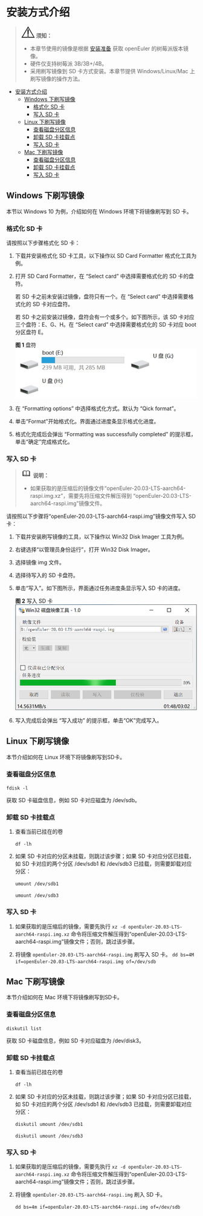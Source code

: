 # 安装方式介绍

>![](public_sys-resources/icon-notice.gif) **须知：**   
>-   本章节使用的镜像是根据 [安装准备](#安装准备) 获取 openEuler 的树莓派版本镜像。 
>-   硬件仅支持树莓派 3B/3B+/4B。
>-   采用刷写镜像到 SD 卡方式安装。本章节提供 Windows/Linux/Mac 上刷写镜像的操作方法。

<!-- TOC -->

- [安装方式介绍](#安装方式介绍)
    - [Windows 下刷写镜像](#windows-下刷写镜像)
        - [格式化 SD 卡](#格式化-sd-卡)
        - [写入 SD 卡](#写入-sd-卡)
    - [Linux 下刷写镜像](#linux-下刷写镜像)
        - [查看磁盘分区信息](#查看磁盘分区信息)
        - [卸载 SD 卡挂载点](#卸载-sd-卡挂载点)
        - [写入 SD 卡](#写入-sd-卡-1)
    - [Mac 下刷写镜像](#mac-下刷写镜像)
        - [查看磁盘分区信息](#查看磁盘分区信息-1)
        - [卸载 SD 卡挂载点](#卸载-sd-卡挂载点-1)
        - [写入 SD 卡](#写入-sd-卡-2)

<!-- /TOC -->

## Windows 下刷写镜像

本节以 Windows 10 为例，介绍如何在 Windows 环境下将镜像刷写到 SD 卡。

### 格式化 SD 卡

请按照以下步骤格式化 SD 卡：

1.  下载并安装格式化 SD 卡工具，以下操作以 SD Card Formatter 格式化工具为例。
2.  打开 SD Card Formatter，在 “Select card” 中选择需要格式化的 SD 卡的盘符。

    若 SD 卡之前未安装过镜像，盘符只有一个。在 “Select card” 中选择需要格式化的 SD 卡对应盘符。

    若 SD 卡之前安装过镜像，盘符会有一个或多个。如下图所示，该 SD 卡对应三个盘符：E、G、H。在 “Select card” 中选择需要格式化的 SD 卡对应 boot 分区盘符 E。

    **图 1**  盘符<a name="zh-cn_topic_0151920806_f6ff7658b349942ea87f4521c0256c311"></a>  ![](figures/盘符.png "盘符")

3.  在 “Formatting options” 中选择格式化方式。默认为 “Qick format”。
4.  单击“Format”开始格式化。界面通过进度条显示格式化进度。
5.  格式化完成后会弹出 “Formatting was successfully completed” 的提示框，单击“确定”完成格式化。

### 写入 SD 卡

>![](public_sys-resources/icon-note.gif) **说明：**   
>-   如果获取的是压缩后的镜像文件“openEuler-20.03-LTS-aarch64-raspi.img.xz”，需要先将压缩文件解压得到 “openEuler-20.03-LTS-aarch64-raspi.img”镜像文件。

请按照以下步骤将“openEuler-20.03-LTS-aarch64-raspi.img”镜像文件写入 SD 卡：

1.  下载并安装刷写镜像的工具，以下操作以 Win32 Disk Imager 工具为例。
2.  右键选择“以管理员身份运行”，打开 Win32 Disk Imager。
3.  选择镜像 img 文件。
4.  选择待写入的 SD 卡盘符。
5.  单击“写入”。如下图所示，界面通过任务进度条显示写入 SD 卡的进度。
   
    **图 2**  写入 SD 卡<a name="zh-cn_topic_0151920806_f6ff7658b349942ea87f4521c0256c312"></a>  ![](figures/写入SD.png "写入 SD 卡")

6.  写入完成后会弹出 “写入成功” 的提示框，单击“OK”完成写入。

## Linux 下刷写镜像

本节介绍如何在 Linux 环境下将镜像刷写到SD卡。

### 查看磁盘分区信息

`fdisk -l`

获取 SD 卡磁盘信息，例如 SD 卡对应磁盘为 /dev/sdb。

### 卸载 SD 卡挂载点

1.  查看当前已挂在的卷

    `df -lh`

2.  如果 SD 卡对应的分区未挂载，则跳过该步骤；如果 SD 卡对应分区已挂载，如 SD 卡对应的两个分区 /dev/sdb1 和 /dev/sdb3 已挂载，则需要卸载对应分区：

    `umount /dev/sdb1`

    `umount /dev/sdb3`

### 写入 SD 卡

1.  如果获取的是压缩后的镜像，需要先执行 `xz -d openEuler-20.03-LTS-aarch64-raspi.img.xz` 命令将压缩文件解压得到“openEuler-20.03-LTS-aarch64-raspi.img”镜像文件；否则，跳过该步骤。

2.  将镜像 `openEuler-20.03-LTS-aarch64-raspi.img` 刷写入 SD 卡。
    `dd bs=4M if=openEuler-20.03-LTS-aarch64-raspi.img of=/dev/sdb` 

## Mac 下刷写镜像

本节介绍如何在 Mac 环境下将镜像刷写到SD卡。

### 查看磁盘分区信息

`diskutil list`

获取 SD 卡磁盘信息，例如 SD 卡对应磁盘为 /dev/disk3。

### 卸载 SD 卡挂载点

1.  查看当前已挂在的卷

    `df -lh`

2.  如果 SD 卡对应的分区未挂载，则跳过该步骤；如果 SD 卡对应分区已挂载，如 SD 卡对应的两个分区 /dev/sdb1 和 /dev/sdb3 已挂载，则需要卸载对应分区：

    `diskutil umount /dev/sdb1`

    `diskutil umount /dev/sdb3`

### 写入 SD 卡

1.  如果获取的是压缩后的镜像，需要先执行 `xz -d openEuler-20.03-LTS-aarch64-raspi.img.xz` 命令将压缩文件解压得到“openEuler-20.03-LTS-aarch64-raspi.img”镜像文件；否则，跳过该步骤。
2.  将镜像 `openEuler-20.03-LTS-aarch64-raspi.img` 刷入 SD 卡。

    `dd bs=4m if=openEuler-20.03-LTS-aarch64-raspi.img of=/dev/sdb`
